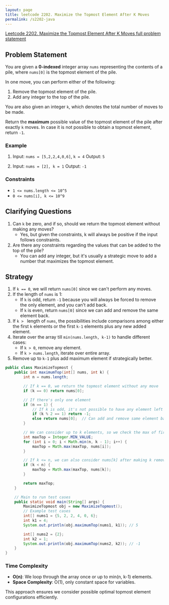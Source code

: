 ```yaml
---
layout: page
title: leetcode 2202. Maximize the Topmost Element After K Moves
permalink: /s2202-java
---
```

[Leetcode 2202. Maximize the Topmost Element After K Moves full problem statement](https://algoadvance.github.io/algoadvance/l2202)
## Problem Statement

You are given a **0-indexed** integer array `nums` representing the contents of a pile, where `nums[0]` is the topmost element of the pile.

In one move, you can perform either of the following:
1. Remove the topmost element of the pile.
2. Add any integer to the top of the pile.

You are also given an integer `k`, which denotes the total number of moves to be made.

Return the **maximum** possible value of the topmost element of the pile after exactly `k` moves. In case it is not possible to obtain a topmost element, return `-1`.

### Example
1. Input: `nums = [5,2,2,4,0,6]`, `k = 4`
   Output: `5`
   
2. Input: `nums = [2], k = 1`
   Output: `-1`
   
### Constraints
- `1 <= nums.length <= 10^5`
- `0 <= nums[i], k <= 10^9`

## Clarifying Questions
1. Can `k` be zero, and if so, should we return the topmost element without making any moves?
   - Yes, but given the constraints, k will always be positive if the input follows constraints.
2. Are there any constraints regarding the values that can be added to the top of the pile?
   - You can add any integer, but it's usually a strategic move to add a number that maximizes the topmost element.

## Strategy
1. If `k == 0`, we will return `nums[0]` since we can't perform any moves.
2. If the length of `nums` is 1:
   - If `k` is odd, return `-1` because you will always be forced to remove the only element, and you can't add back.
   - If `k` is even, return `nums[0]` since we can add and remove the same element back.
3. If `k > ` length of `nums`, the possibilities include comparisons among either the first `k` elements or the first `k-1` elements plus any new added element.
4. Iterate over the array till `min(nums.length, k-1)` to handle different cases:
   - If `k > 0`, remove any element.
   - If `k > nums.length`, iterate over entire array.
5. Remove up to `k-1` plus add maximum element if strategically better.

```java
public class MaximizeTopmost {
    public int maximumTop(int[] nums, int k) {
        int n = nums.length;

        // If k == 0, we return the topmost element without any move
        if (k == 0) return nums[0];

        // If there's only one element
        if (n == 1) {
            // If k is odd, it's not possible to have any element left
            if (k % 2 == 1) return -1;
            else return nums[0];  // Can add and remove same element back
        }

        // We can consider up to k elements, so we check the max of first min(n, k-1) elements
        int maxTop = Integer.MIN_VALUE;
        for (int i = 0; i < Math.min(n, k - 1); i++) {
            maxTop = Math.max(maxTop, nums[i]);
        }

        // If k <= n, we can also consider nums[k] after making k removals
        if (k < n) {
            maxTop = Math.max(maxTop, nums[k]);
        }

        return maxTop;
    }

    // Main to run test cases
    public static void main(String[] args) {
        MaximizeTopmost obj = new MaximizeTopmost();
        // Example test cases
        int[] nums1 = {5, 2, 2, 4, 0, 6};
        int k1 = 4;
        System.out.println(obj.maximumTop(nums1, k1)); // 5

        int[] nums2 = {2};
        int k2 = 1;
        System.out.println(obj.maximumTop(nums2, k2)); // -1
    }
}
```

### Time Complexity
- **O(n)**: We loop through the array once or up to min(n, k-1) elements.
- **Space Complexity**: O(1), only constant space for variables.

This approach ensures we consider possible optimal topmost element configurations efficiently.